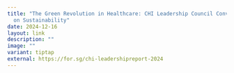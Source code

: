 ```yaml
---
title: "The Green Revolution in Healthcare: CHI Leadership Council Conversations
  on Sustainability"
date: 2024-12-16
layout: link
description: ""
image: ""
variant: tiptap
external: https://for.sg/chi-leadershipreport-2024
---
```

